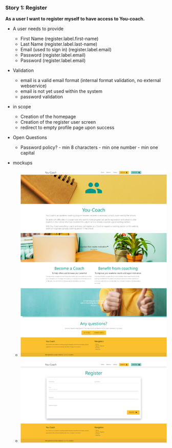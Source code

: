 ### Story 1: Register
**As a user I want to register myself to have access to You-coach.**

- A user needs to provide
    - First Name (register.label.first-name)
    - Last Name (register.label.last-name)
    - Email (used to sign in) (register.label.email)
    - Password  (register.label.email)
    - Password  (register.label.email)
   
- Validation
    - email is a valid email format (internal format validation, no external webservice)
    - email is not yet used within the system
    - password validation    
    
- in scope
    - Creation of the homepage 
    - Creation of the register user screen
    - redirect to empty profile page upon success 
    
- Open Questions
    - Password policy?
            - min 8 characters
            - min one number
            - min one capital

- mockups
    - ![Homepage](../img/homepage.png)
              
    - ![Register](../img/register.png)
   